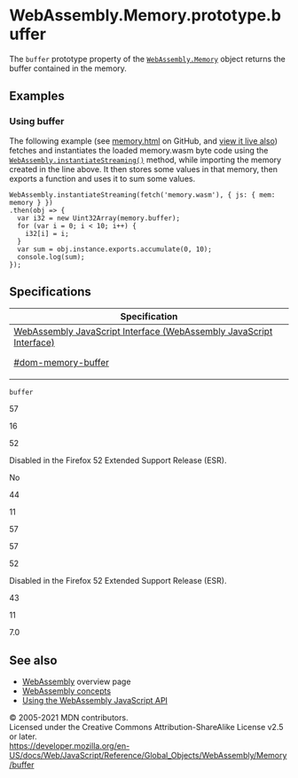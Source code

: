 # WebAssembly.Memory.prototype.buffer

The `buffer` prototype property of the [`WebAssembly.Memory`](../memory) object returns the buffer contained in the memory.

## Examples

### Using buffer

The following example (see [memory.html](https://github.com/mdn/webassembly-examples/blob/master/js-api-examples/memory.html) on GitHub, and [view it live also](https://mdn.github.io/webassembly-examples/js-api-examples/memory.html)) fetches and instantiates the loaded memory.wasm byte code using the [`WebAssembly.instantiateStreaming()`](../instantiatestreaming) method, while importing the memory created in the line above. It then stores some values in that memory, then exports a function and uses it to sum some values.

    WebAssembly.instantiateStreaming(fetch('memory.wasm'), { js: { mem: memory } })
    .then(obj => {
      var i32 = new Uint32Array(memory.buffer);
      for (var i = 0; i < 10; i++) {
        i32[i] = i;
      }
      var sum = obj.instance.exports.accumulate(0, 10);
      console.log(sum);
    });

## Specifications

<table><thead><tr class="header"><th>Specification</th></tr></thead><tbody><tr class="odd"><td><a href="https://webassembly.github.io/spec/js-api/#dom-memory-buffer">WebAssembly JavaScript Interface (WebAssembly JavaScript Interface) 
<br/>

<span class="small">#dom-memory-buffer</span></a></td></tr></tbody></table>

`buffer`

57

16

52

Disabled in the Firefox 52 Extended Support Release (ESR).

No

44

11

57

57

52

Disabled in the Firefox 52 Extended Support Release (ESR).

43

11

7.0

## See also

-   [WebAssembly](https://developer.mozilla.org/en-US/docs/WebAssembly) overview page
-   [WebAssembly concepts](https://developer.mozilla.org/en-US/docs/WebAssembly/Concepts)
-   [Using the WebAssembly JavaScript API](https://developer.mozilla.org/en-US/docs/WebAssembly/Using_the_JavaScript_API)

© 2005-2021 MDN contributors.  
Licensed under the Creative Commons Attribution-ShareAlike License v2.5 or later.  
<a href="https://developer.mozilla.org/en-US/docs/Web/JavaScript/Reference/Global_Objects/WebAssembly/Memory/buffer" class="_attribution-link">https://developer.mozilla.org/en-US/docs/Web/JavaScript/Reference/Global_Objects/WebAssembly/Memory/buffer</a>
